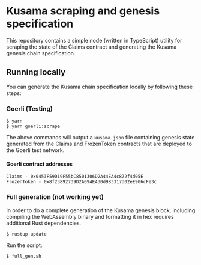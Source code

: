 # Kusama scraping and genesis specification

This repository contains a simple node (written in TypeScript) utility for scraping the state of the Claims contract and generating the Kusama genesis chain specification.

## Running locally

You can generate the Kusama chain specification locally by following these steps:

### Goerli (Testing)

```
$ yarn
$ yarn goerli:scrape
```

The above commands will output a `kusama.json` file containing genesis state generated from the Claims and FrozenToken contracts that are deployed to the Goerli test network.

#### Goerli contract addresses

```
Claims - 0x0453F59D19F55bC8501306D2A44EA4c872f4d05E
FrozenToken - 0x8f23892739D2A094E430d983317d02eE906cFe3c
```

### Full generation (not working yet)

In order to do a complete generation of the Kusama genesis block, including compiling the WebAssembly binary and formatting it in hex requires additional Rust dependencies.

```
$ rustup update
```

Run the script:

```
$ full_gen.sh
```
